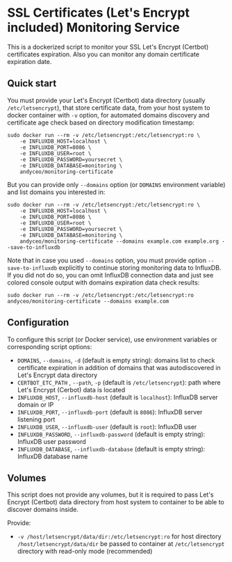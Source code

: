 # SSL Certificates (Let's Encrypt included) Monitoring Service

This is a dockerized script to monitor your SSL Let's Encrypt (Certbot) certificates expiration. Also you can monitor any domain certificate expiration date.


## Quick start

You must provide your Let's Encrypt (Certbot) data directory (usually `/etc/letsencrypt`), that store certificate data, from your host system to docker container with `-v` option, for automated domains discovery and certificate age check based on directory modification timestamp:

    sudo docker run --rm -v /etc/letsencrypt:/etc/letsencrypt:ro \
        -e INFLUXDB_HOST=localhost \
        -e INFLUXDB_PORT=8086 \
        -e INFLUXDB_USER=root \
        -e INFLUXDB_PASSWORD=yoursecret \
        -e INFLUXDB_DATABASE=monitoring \
        andyceo/monitoring-certificate

But you can provide only `--domains` option (or `DOMAINS` environment variable) and list domains you interested in:

    sudo docker run --rm -v /etc/letsencrypt:/etc/letsencrypt:ro \
        -e INFLUXDB_HOST=localhost \
        -e INFLUXDB_PORT=8086 \
        -e INFLUXDB_USER=root \
        -e INFLUXDB_PASSWORD=yoursecret \
        -e INFLUXDB_DATABASE=monitoring \
        andyceo/monitoring-certificate --domains example.com example.org --save-to-influxdb

Note that in case you used `--domains` option, you must provide option `--save-to-influxdb` explicitly to continue storing monitoring data to InfluxDB. If you did not do so, you can omit InfluxDB connection data and just see colored console output with domains expiration data check results:

    sudo docker run --rm -v /etc/letsencrypt:/etc/letsencrypt:ro andyceo/monitoring-certificate --domains example.com


## Configuration

To configure this script (or Docker service), use environment variables or corresponding script options:

- `DOMAINS`, `--domains`, `-d` (default is empty string): domains list to check certificate expiration in addition of domains that was autodiscovered in Let's Encrypt data directory
- `CERTBOT_ETC_PATH` , `--path`, `-p` (default is `/etc/letsencrypt`): path where Let's Encrypt (Cerbot) data is located
- `INFLUXDB_HOST`, `--influxdb-host` (default is `localhost`): InfluxDB server domain or IP
- `INFLUXDB_PORT`, `--influxdb-port` (default is `8086`): InfluxDB server listening port
- `INFLUXDB_USER`, `--influxdb-user` (default is `root`): InfluxDB user
- `INFLUXDB_PASSWORD`, `--influxdb-password` (default is empty string): InfluxDB user password
- `INFLUXDB_DATABASE`, `--influxdb-database` (default is empty string): InfluxDB database name


## Volumes

This script does not provide any volumes, but it is required to pass Let's Encrypt (Certbot) data directory from host system to container to be able to discover domains inside.

Provide:

- `-v /host/letsencrypt/data/dir:/etc/letsencrypt:ro` for host directory `/host/letsencrypt/data/dir` be passed to container at `/etc/letsencrypt` directory with read-only mode (recommended)
